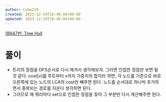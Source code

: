 ```yaml
---
author: Cube219
created: 2023-12-24T16:40:04+09:00
updated: 2023-12-24T16:40:04+09:00
---
```


[18947번: Tree Hull](https://www.acmicpc.net/problem/18947)

# 풀이

* 트리의 정점을 DFS순서로 다시 매겨서 생각해보자. 그러면 인접한 정점만 보면 될 것 같다. cost[v]를 루트부터 v까지 가중치의 합이라 하면, 각 노드를 기준으로 바로 오른쪽에 있는 노드의 LCA의 cost만 빼주면 된다. 노드를 순서대로 하나씩 추가하면서 중복되는 경로를 지운다 생각하면 된다.
* 그러므로 매 쿼리마다 set으로 인접한 정점을 찾아 그 부분만 다시 계산해주면 된다.